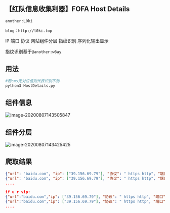 ## 【红队信息收集利器】FOFA Host Details

`another:L0ki`

`blog：http://l0ki.top` 

IP 端口 协议 网站组件分层  指纹识别 序列化输出显示

指纹识别基于`@another:w8ay`

## 用法

```python
#若cms无对应值则代表识别不到
python3 HostDetails.py
```

## 组件信息

![image-20200807143505847](https://l0ki-town.oss-cn-beijing.aliyuncs.com/l0ki.top/image-20200807143505847.png)



## 组件分层

![image-20200807143425425](https://l0ki-town.oss-cn-beijing.aliyuncs.com/l0ki.top/image-20200807143425425.png)

## 爬取结果

```json
{"url": "baidu.com", "ip": ["39.156.69.79"], "协议": " https http", "端口": "443", "组件": "D***********t","CMS":""}
{"url": "baidu.com", "ip": ["39.156.69.79"], "协议": " https http", "端口": "80", "组件": "Apache-Web-Server","CMS":""}
....

if u r vip:
{"url":"baidu.com","ip": ["39.156.69.79"], "协议": " https http", "端口": "443", "组件": "DigiCert-Cert","CMS":""}
{"url":"baidu.com","ip": ["39.156.69.79"], "协议": " https http", "端口": "80", "组件": "Apache-Web-Server","CMS":""}
....
```

